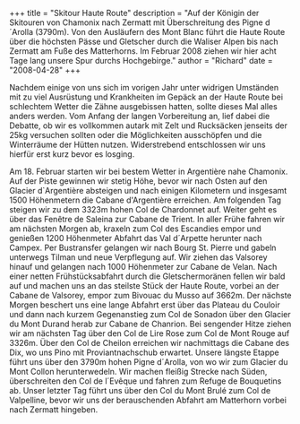 +++
title = "Skitour Haute Route"
description = "Auf der Königin der Skitouren von Chamonix nach Zermatt mit Überschreitung des Pigne d´Arolla (3790m). Von den Ausläufern des Mont Blanc führt die Haute Route über die höchsten Pässe und Gletscher durch die Waliser Alpen bis nach Zermatt am Fuße des Matterhorns. Im Februar 2008 ziehen wir hier acht Tage lang unsere Spur durchs Hochgebirge."
author = "Richard"
date = "2008-04-28"
+++

Nachdem einige von uns sich im vorigen Jahr unter widrigen Umständen mit zu viel Ausrüstung und Krankheiten im Gepäck an der Haute Route bei schlechtem Wetter die Zähne ausgebissen hatten, sollte dieses Mal alles anders werden. Vom Anfang der langen Vorbereitung an, lief dabei die Debatte, ob wir es vollkommen autark mit Zelt und Rucksäcken jenseits der 25kg versuchen sollten oder die Möglichkeiten ausschöpfen und die Winterräume der Hütten nutzen. Widerstrebend entschlossen wir uns hierfür erst kurz bevor es losging.

Am 18. Februar starten wir bei bestem Wetter in Argentière nahe Chamonix. Auf der Piste gewinnen wir stetig Höhe, bevor wir nach Osten auf den Glacier d`Argentière absteigen und nach einigen Kilometern und insgesamt 1500 Höhenmetern die Cabane d'Argentière erreichen.
Am folgenden Tag steigen wir zu dem 3323m hohen Col de Chardonnet auf. Weiter geht es über das Fenêtre de Saleina zur Cabane de Trient.
In aller Frühe fahren wir am nächsten Morgen ab, kraxeln zum Col des Escandies empor und genießen 1200 Höhenmeter Abfahrt das Val d´Arpette herunter nach Campex. Per Bustransfer gelangen wir nach Bourg St. Pierre und gabeln unterwegs Tilman und neue Verpflegung auf. Wir ziehen das Valsorey hinauf und gelangen nach 1000 Höhenmeter zur Cabane de Velan.
Nach einer netten Frühstücksabfahrt durch die Gletschermoränen fellen wir bald auf und machen uns an das steilste Stück der Haute Route, vorbei an der Cabane de Valsorey, empor zum Bivouac du Musso auf 3662m.
Der nächste Morgen beschert uns eine lange Abfahrt erst über das Plateau du Couloir und dann nach kurzem Gegenanstieg zum Col de Sonadon über den Glacier du Mont Durand herab zur Cabane de Chanrion.
Bei sengender Hitze ziehen wir am nächsten Tag über den Col de Lire Rose zum Col de Mont Rouge auf 3326m. Über den Col de Cheilon erreichen wir nachmittags die Cabane des Dix, wo uns Pino mit Proviantnachschub erwartet.
Unsere längste Etappe führt uns über den 3790m hohen Pigne d´Arolla, von wo wir zum Glacier du Mont Collon herunterwedeln. Wir machen fleißig Strecke nach Süden, überschreiten den Col de l´Evêque und fahren zum Refuge de Bouquetins ab.
Unser letzter Tag führt uns über den Col du Mont Brulé zum Col de Valpelline, bevor wir uns der berauschenden Abfahrt am Matterhorn vorbei nach Zermatt hingeben.